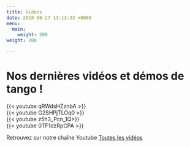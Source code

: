 ```yaml
---
title: Videos
date: 2018-06-27 13:13:33 +0000
menu:
  main:
    weight: 200
weight: 200

---
```

# Nos dernières vidéos et démos de tango !

<div class='row space-v' >
<div class='col-md-6'>{{< youtube qRWdsHZznbA >}}</div>
<div class='col-md-6'>{{< youtube G2SHPjTLOq0 >}}</div>
</div>

<div class='row space-v mt-4'>
<div class='col-md-6'>
{{< youtube z5h3_Pcn_1Q>}}
</div>
<div class='col-md-6'>
{{< youtube 0TF1dzRpCPA >}}
</div
</div>

Retrouvez sur notre chaîne Youtube [Toutes les vidéos](https://www.youtube.com/playlist?list=PL6Z1BzMUtcgbFa27m2eVYUObpzle8ORZj)